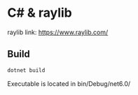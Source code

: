 # C# & raylib

raylib link: https://www.raylib.com/

## Build

```sh
dotnet build
```

Executable is located in bin/Debug/net6.0/